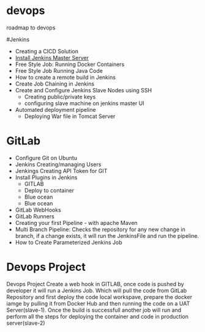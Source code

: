 # devops
roadmap to devops

#Jenkins
* Creating a CICD Solution
* [Install Jenkins Master Server](https://github.com/jawad1989/devops/tree/master/Jenkins)
* Free Style Job: Running Docker Containers
* Free Style Job Running Java Code
* How to create a remote build in Jenkins
* Create Job Chaining in Jenkins
* Create and Configure Jenkins Slave Nodes using SSH 
  * Creating public/private keys
  * configuring slave machine on jenkins master UI
* Automated deployment pipeline
  * Deploying War file in Tomcat Server
# GitLab
* Configure Git on Ubuntu
* Jenkins Creating/managing Users
* Jenkings Creating API Token for GIT
* Install Plugins in Jenkins 
  * GITLAB
  * Deploy to container
  * Blue ocean
  * Blue ocean
* GitLab WebHooks
* GitLab Runners
* Creating your first Pipeline - with apache Maven
* Multi Branch Pipeline: Checks the repository for any new change in branch, if a change exists, it will run the JenkinsFile and run the pipeline.
* How to Create Parameterized Jenkins Job

# Devops Project
Devops Project
Create a web hook in GITLAB, once code is pushed by developer it will run a Jenkins Job. Which will pull the code from GitLab Repository and first deploy the code local workspave, prepare the docker iamge by pulling it from Docker Hub and then running the code on a UAT Server(slave-1). Once the build is successfull another job will run and perform all the steps for deploying the container and code in production server(slave-2) 
